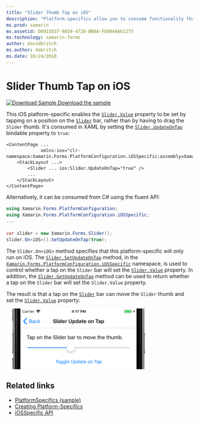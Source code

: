 ```yaml
---
title: "Slider Thumb Tap on iOS"
description: "Platform-specifics allow you to consume functionality that's only available on a specific platform, without implementing custom renderers or effects. This article explains how to consume the iOS platform-specific that enables the Slider.Value property to be set by tapping on the Slider bar."
ms.prod: xamarin
ms.assetid: D0915D37-9A59-4728-BB6A-FE094A661275
ms.technology: xamarin-forms
author: davidbritch
ms.author: dabritch
ms.date: 10/24/2018
---
```


# Slider Thumb Tap on iOS

[![Download Sample](~/media/shared/download.png) Download the sample](https://developer.xamarin.com/samples/xamarin-forms/userinterface/platformspecifics/)

This iOS platform-specific enables the [`Slider.Value`](xref:Xamarin.Forms.Slider.Value) property to be set by tapping on a position on the [`Slider`](xref:Xamarin.Forms.Slider) bar, rather than by having to drag the `Slider` thumb. It's consumed in XAML by setting the [`Slider.UpdateOnTap`](xref:Xamarin.Forms.PlatformConfiguration.iOSSpecific.Slider.UpdateOnTapProperty) bindable property to `true`:

```xaml
<ContentPage ...
             xmlns:ios="clr-namespace:Xamarin.Forms.PlatformConfiguration.iOSSpecific;assembly=Xamarin.Forms.Core">
    <StackLayout ...>
        <Slider ... ios:Slider.UpdateOnTap="true" />
        ...
    </StackLayout>
</ContentPage>
```

Alternatively, it can be consumed from C# using the fluent API:

```csharp
using Xamarin.Forms.PlatformConfiguration;
using Xamarin.Forms.PlatformConfiguration.iOSSpecific;
...

var slider = new Xamarin.Forms.Slider();
slider.On<iOS>().SetUpdateOnTap(true);
```

The `Slider.On<iOS>` method specifies that this platform-specific will only run on iOS. The [`Slider.SetUpdateOnTap`](xref:Xamarin.Forms.PlatformConfiguration.iOSSpecific.Slider.SetUpdateOnTap(Xamarin.Forms.IPlatformElementConfiguration{Xamarin.Forms.PlatformConfiguration.iOS,Xamarin.Forms.Slider},System.Boolean)) method, in the [`Xamarin.Forms.PlatformConfiguration.iOSSpecific`](xref:Xamarin.Forms.PlatformConfiguration.iOSSpecific) namespace, is used to control whether a tap on the `Slider` bar will set the [`Slider.Value`](xref:Xamarin.Forms.Slider.Value) property. In addition, the [`Slider.GetUpdateOnTap`](xref:Xamarin.Forms.PlatformConfiguration.iOSSpecific.Slider.GetUpdateOnTap(Xamarin.Forms.IPlatformElementConfiguration{Xamarin.Forms.PlatformConfiguration.iOS,Xamarin.Forms.Slider})) method can be used to return whether a tap on the `Slider` bar will set the `Slider.Value` property.

The result is that a tap on the [`Slider`](xref:Xamarin.Forms.Slider) bar can move the `Slider` thumb and set the [`Slider.Value`](xref:Xamarin.Forms.Slider.Value) property:

![](slider-thumb-images/slider-updateontap.png "Slider Update on Tap enabled")

## Related links

- [PlatformSpecifics (sample)](https://developer.xamarin.com/samples/xamarin-forms/userinterface/platformspecifics/)
- [Creating Platform-Specifics](~/xamarin-forms/platform/platform-specifics/index.md#creating-platform-specifics)
- [iOSSpecific API](xref:Xamarin.Forms.PlatformConfiguration.iOSSpecific)
